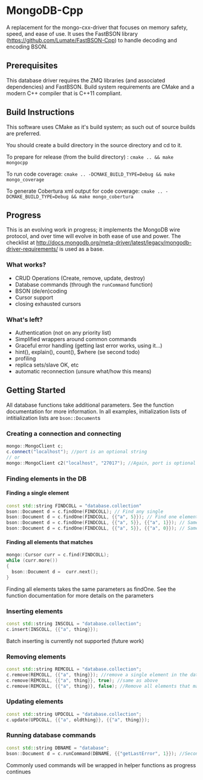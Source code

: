 MongoDB-Cpp
===========

A replacement for the mongo-cxx-driver that focuses on memory safety, speed, and ease of use. It uses the FastBSON library (https://github.com/Lumate/FastBSON-Cpp) to handle decoding and encoding BSON.

## Prerequisites
This database driver requires the ZMQ libraries (and associated dependencies) and FastBSON. Build system requirements are CMake and a modern C++ compiler that is C++11 compliant.

## Build Instructions


This software uses CMake as it's build system; as such out of source builds are preferred.

You should create a build directory in the source directory and cd to it.

To prepare for release (from the build directory) :
`cmake .. && make mongocpp`

To run code coverage:
`cmake .. -DCMAKE_BUILD_TYPE=Debug && make mongo_coverage`

To generate Cobertura xml output for code coverage:
`cmake .. -DCMAKE_BUILD_TYPE=Debug && make mongo_cobertura`

## Progress
This is an evolving work in progress; it implements the MongoDB wire protocol, and over time will evolve in both ease of use and power.  The checklist at http://docs.mongodb.org/meta-driver/latest/legacy/mongodb-driver-requirements/ is used as a base.

### What works?

* CRUD Operations (Create, remove, update, destroy)
* Database commands (through the `runCommand` function)
* BSON (de/en)coding
* Cursor support
* closing exhausted cursors

### What's left?

* Authentication (not on any priority list)
* Simplified wrappers around common commands
* Graceful error handling (getting last error works, using it...)
* hint(), explain(), count(), $where (se second todo)
* profiling
* replica sets/slave OK, etc
* automatic reconnection (unsure what/how this means)

## Getting Started
All database functions take additional parameters.  See the function documentation for more information.  In all examples, initialization lists of intitialization lists are `bson::Document`s
### Creating a connection and connecting
```c++
mongo::MongoClient c;
c.connect("localhost"); //port is an optional string
// or
mongo::MongoClient c2("localhost", "27017"); //Again, port is optional
```
### Finding elements in the DB
#### Finding a single element
```c++
const std::string FINDCOLL = "database.collection"
bson::Document d = c.findOne(FINDCOLL); // Find any single
bson::Document d = c.findOne(FINDCOLL, {{"a", 5}}); // Find one element matches {"a": 5}, second param is a bson::Document
bson::Document d = c.findOne(FINDCOLL, {{"a", 5}}, {{"a", 1}}); // Same as above, but only include the "a" field in the doc
bson::Document d = c.findOne(FINDCOLL, {{"a", 5}}, {{"a", 0}}); // Same as above, omit the "a" field (projections)
```
#### Finding all elements that matches
```c++
mongo::Cursor curr = c.find(FINDCOLL);
while (curr.more())
{
  bson::Document d =  curr.next();
}
```
Finding all elements takes the same parameters as findOne.  See the function documentation for more details on the parameters
### Inserting elements
```c++
const std::string INSCOLL = "database.collection";
c.insert(INSCOLL, {{"a", thing}});
```
Batch inserting is currently not supported (future work)
### Removing elements
```c++
const std::string REMCOLL = "database.collection";
c.remove(REMCOLL, {{"a", thing}}); //remove a single element in the database that matches
c.remove(REMCOLL, {{"a", thing}}, true); //same as above
c.remove(REMCOLL, {{"a", thing}}, false); //Remove all elements that match
```
### Updating elements
```c++
const std::string UPDCOLL = "database.collection";
c.update(UPDCOLL, {{"a", oldthing}}, {{"a", thing}});
```
### Running database commands
```c++
const std::string DBNAME = "database";
bson::Document d = c.runCommand(DBNAME, {{"getLastError", 1}}); //Second parameter is formatted command
```
Commonly used commands will be wrapped in helper functions as progress continues
